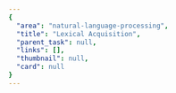 ```yaml
---
{
  "area": "natural-language-processing",
  "title": "Lexical Acquisition",
  "parent_task": null,
  "links": [],
  "thumbnail": null,
  "card": null
}
---
```


